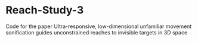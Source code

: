 # Reach-Study-3
Code for the paper Ultra-responsive, low-dimensional unfamiliar movement sonification guides unconstrained reaches to invisible targets in 3D space
